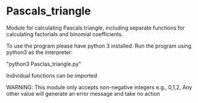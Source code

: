 # Pascals_triangle
Module for calculating Pascals triangle, including separate functions for calculating factorials and binomial coefficients.

To use the program please have python 3 installed.
Run the program using python3 as the interpreter:

"python3 Pasclas_triangle.py"

Individual functions can be imported

WARNING:
This module only accepts non-negative integers e.g., 0,1,2,
Any other value will generate an error message and take no action
